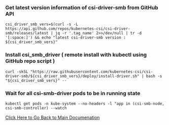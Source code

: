 ### Get latest version information of csi-driver-smb from GitHub API
```
csi_driver_smb_vers=$(curl -s -L https://api.github.com/repos/kubernetes-csi/csi-driver-smb/releases/latest | jq -r '.tag_name' 2>>/dev/null | tr -d '[:space:]') && echo "latest csi-driver-smb version : ${csi_driver_smb_vers}"
```
### Install csi_smb_driver ( remote install with kubectl using GitHub repo script )
```
curl -skSL "https://raw.githubusercontent.com/kubernetes-csi/csi-driver-smb/${csi_driver_smb_vers}/deploy/install-driver.sh" | bash -s "${csi_driver_smb_vers}" --
```
### Wait for all csi-smb-driver pods to be in running state
```
kubectl get pods -n kube-system --no-headers -l "app in (csi-smb-node, csi-smb-controller) --watch
```

[Click Here to Go Back to Main Documenation](manual-install-k8s-cluster.md#addons-for-the-cluster-for-networking-and-storage-needs)
